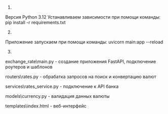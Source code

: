 1.
Версия Python 3.12
Устанавливаем зависимости при помощи команды:
pip install -r requirements.txt

2. 
Приложение запускаем при помощи команды:
uvicorn main:app --reload

3. 
exchange_rate\main.py - создание приложения FastAPI, подключение роутеров и шаблонов

routers\rates.py - обрабатка запросов на поиск и конвертацию валют

services\rates_service.py - подключение к API банка

models\currency.py - валидация данных валюты

templates\index.html - веб-интерфейс


